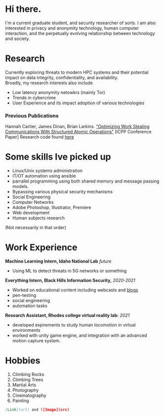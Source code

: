 # Hi there.

I'm a current graduate student, and security researcher of sorts. I am also interested in privacy and anonymity technology, human computer interaction, and the perpetually evolving relationship between technology and society.

# Research
Currently exploring threats to modern HPC systems and  their potential impact on data integrity, confidentiality, and availability.  
Broadly, my research interests also include
- Low latency anonymity netowkrs (mainly Tor)
- Trends in cybercrime
- User Experience and its impact adoption of various technologies

### Previous Publications

Hannah Cartier, James Dinan, Brian Larkins. 
[“Optimizing Work Stealing Communications With Structured Atomic Operations”](https://www.researchgate.net/publication/353224638_Optimizing_Work_Stealing_Communication_with_Structured_Atomic_Operations) [ICPP Conference Paper]
Research code found [here](https://github.com/brianlarkins/saws)

# Some skills Ive picked up
- Linux/Unix systems administration
- IT/OT automation using ansible
- parrallel programming using both shared memory and message passing models.
- Bypassing various physical security mechanisms
- Social Engineering
- Computer Networks
- Adobe Photoshop, Illustrator, Premiere
- Web development
- Human subjects research

(Not necessarily in that order)

# Work Experience
**Machine Learning Intern, Idaho National Lab**     <em>future</em>
* Using ML to detect threats in 5G networks or something

**Everything Intern, Black Hills Information Security,**      <em>2020-2021</em>
- Worked on educational content including webcasts and [blogs](https://www.activecountermeasures.com/category/malware-of-the-day/)
- pen-testing
- social engineering
- automation tasks

**Research Assistant, Rhodes college virtual reality lab:**     <em>2021</em>
- developed expirements to study human locomotion in virtual environments
- worked with unity game engine, and integration with an advanced motion capture system.

# Hobbies
1. Climbing Rocks
2. Climbing Trees
3. Martial Arts
4. Photography
5. Cinematography 
6. Painting
```markdown
[Link](url) and ![Image](src)
```
